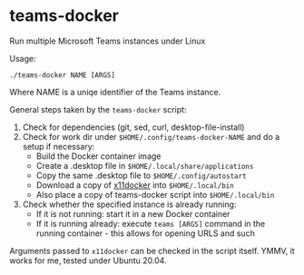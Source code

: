 # teams-docker
Run multiple Microsoft Teams instances under Linux

Usage:

`./teams-docker NAME [ARGS]`

Where NAME is a uniqe identifier of the Teams instance.

General steps taken by the `teams-docker` script:

1. Check for dependencies (git, sed, curl, desktop-file-install)
1. Check for work dir under `$HOME/.config/teams-docker-NAME` and do a setup if necessary:
    * Build the Docker container image
    * Create a .desktop file in `$HOME/.local/share/applications`
    * Copy the same .desktop file to `$HOME/.config/autostart`
    * Download a copy of [x11docker](https://github.com/mviereck/x11docker) into `$HOME/.local/bin`
    * Also place a copy of teams-docker script into `$HOME/.local/bin`
1. Check whether the specified instance is already running:
    * If it is not running: start it in a new Docker container
    * If it is running already: execute `teams [ARGS]` command in the running container - this allows for opening URLS and such
    
Arguments passed to `x11docker` can be checked in the script itself. YMMV, it works for me, tested under Ubuntu 20.04.

